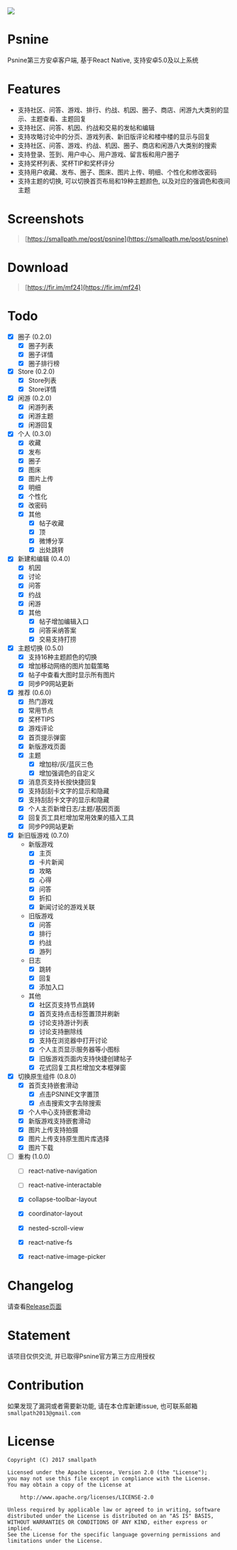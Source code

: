 <img src="./android/app/src/main/res/mipmap-xxxhdpi/ic_launcher.png">

# Psnine
Psnine第三方安卓客户端, 基于React Native, 支持安卓5.0及以上系统 

# Features
- 支持社区、问答、游戏、排行、约战、机因、圈子、商店、闲游九大类别的显示、主题查看、主题回复
- 支持社区、问答、机因、约战和交易的发帖和编辑
- 支持攻略讨论中的分页、游戏列表、新旧版评论和楼中楼的显示与回复
- 支持社区、问答、游戏、约战、机因、圈子、商店和闲游八大类别的搜索
- 支持登录、签到、用户中心、用户游戏、留言板和用户圈子
- 支持奖杯列表、奖杯TIP和奖杯评分
- 支持用户收藏、发布、圈子、图床、图片上传、明细、个性化和修改密码
- 支持主题的切换, 可以切换首页布局和19种主题颜色, 以及对应的强调色和夜间主题

# Screenshots
> [https://smallpath.me/post/psnine](https://smallpath.me/post/psnine)

# Download
> [https://fir.im/mf24](https://fir.im/mf24)

# Todo
- [x] 圈子 (0.2.0)
  - [x] 圈子列表
  - [x] 圈子详情
  - [x] 圈子排行榜
- [x] Store (0.2.0)
  - [x] Store列表
  - [x] Store详情
- [x] 闲游 (0.2.0)
  - [x] 闲游列表
  - [x] 闲游主题
  - [x] 闲游回复
- [x] 个人 (0.3.0)
  - [x] 收藏
  - [x] 发布
  - [x] 圈子
  - [x] 图床
  - [x] 图片上传
  - [x] 明细
  - [x] 个性化
  - [x] 改密码
  - [x] 其他
    - [x] 帖子收藏
    - [x] 顶
    - [x] 微博分享
    - [x] 出处跳转
- [x] 新建和编辑 (0.4.0)
  - [x] 机因
  - [x] 讨论
  - [x] 问答
  - [x] 约战
  - [x] 闲游
  - [x] 其他
    - [x] 帖子增加编辑入口
    - [x] 问答采纳答案
    - [x] 交易支持打捞
- [x] 主题切换 (0.5.0)
  - [x] 支持16种主题颜色的切换
  - [x] 增加移动网络的图片加载策略
  - [x] 帖子中查看大图时显示所有图片
  - [x] 同步P9网站更新
- [x] 推荐 (0.6.0)
  - [x] 热门游戏
  - [x] 常用节点 
  - [x] 奖杯TIPS 
  - [x] 游戏评论 
  - [x] 首页提示弹窗
  - [x] 新版游戏页面
  - [x] 主题
    - [x] 增加棕/灰/蓝灰三色
    - [x] 增加强调色的自定义
  - [x] 消息页支持长按快捷回复
  - [x] 支持刮刮卡文字的显示和隐藏
  - [x] 支持刮刮卡文字的显示和隐藏
  - [x] 个人主页新增日志/主题/基因页面
  - [x] 回复页工具栏增加常用效果的插入工具
  - [x] 同步P9网站更新
- [x] 新旧版游戏 (0.7.0)
  - 新版游戏
    - [x] 主页
    - [x] 卡片新闻
    - [x] 攻略
    - [x] 心得
    - [x] 问答
    - [x] 折扣
    - [x] 新闻讨论的游戏关联
  - 旧版游戏
    - [x] 问答
    - [x] 排行
    - [x] 约战
    - [x] 游列
  - 日志
    - [x] 跳转
    - [x] 回复
    - [x] 添加入口
  - 其他
    - [x] 社区页支持节点跳转
    - [x] 首页支持点击标签置顶并刷新
    - [x] 讨论支持游计列表
    - [x] 讨论支持删除线
    - [x] 支持在浏览器中打开讨论
    - [x] 个人主页显示服务器等小图标
    - [x] 旧版游戏页面内支持快捷创建帖子
    - [x] 花式回复工具栏增加文本框弹窗
- [x] 切换原生组件 (0.8.0)
  - [x] 首页支持嵌套滑动
    - [x] 点击PSNINE文字置顶
    - [x] 点击搜索文字去除搜索
  - [x] 个人中心支持嵌套滑动
  - [x] 新版游戏支持嵌套滑动
  - [x] 图片上传支持拍摄
  - [x] 图片上传支持原生图片库选择
  - [x] 图片下载
- [ ] 重构 (1.0.0)
  - [ ] react-native-navigation
  - [ ] react-native-interactable
  - [x] collapse-toolbar-layout
  - [x] coordinator-layout
  - [x] nested-scroll-view
  - [x] react-native-fs
  - [x] react-native-image-picker


# Changelog
请查看[Release页面](https://github.com/smallpath/psnine/releases)

# Statement
该项目仅供交流, 并已取得Psnine官方第三方应用授权

# Contribution
如果发现了漏洞或者需要新功能, 请在本仓库新建issue, 也可联系邮箱`smallpath2013@gmail.com`

# License
```
Copyright (C) 2017 smallpath

Licensed under the Apache License, Version 2.0 (the "License");
you may not use this file except in compliance with the License.
You may obtain a copy of the License at

    http://www.apache.org/licenses/LICENSE-2.0

Unless required by applicable law or agreed to in writing, software
distributed under the License is distributed on an "AS IS" BASIS,
WITHOUT WARRANTIES OR CONDITIONS OF ANY KIND, either express or implied.
See the License for the specific language governing permissions and
limitations under the License.
```